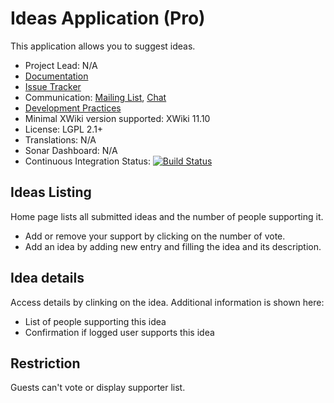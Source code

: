 # Ideas Application (Pro)

This application allows you to suggest ideas.
 
* Project Lead: N/A
* [Documentation](https://store.xwiki.com/xwiki/bin/view/Extension/IdeasApplication)
* [Issue Tracker](https://github.com/xwikisas/application-ideas/issues)
* Communication: [Mailing List](http://dev.xwiki.org/xwiki/bin/view/Community/MailingLists>), [Chat]( http://dev.xwiki.org/xwiki/bin/view/Community/Chat)
* [Development Practices](http://dev.xwiki.org)
* Minimal XWiki version supported: XWiki 11.10
* License: LGPL 2.1+
* Translations: N/A
* Sonar Dashboard: N/A
* Continuous Integration Status: [![Build Status](http://ci.xwikisas.com/view/All/job/xwikisas/job/application-ideas/job/master/badge/icon)](http://ci.xwikisas.com/view/All/job/xwikisas/job/application-ideas/job/master/)

## Ideas Listing

Home page lists all submitted ideas and the number of people supporting it.
* Add or remove your support by clicking on the number of vote.
* Add an idea by adding new entry and filling the idea and its description.

## Idea details

Access details by clinking on the idea.
Additional information is shown here:
* List of people supporting this idea
* Confirmation if logged user supports this idea

## Restriction

Guests can't vote or display supporter list.
